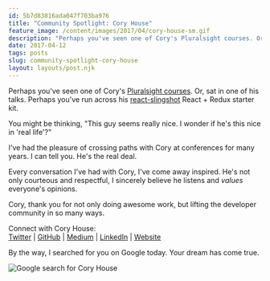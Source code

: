 ```yaml
---
id: 5b7d83816ada047f703ba976
title: "Community Spotlight: Cory House"
feature_image: /content/images/2017/04/cory-house-sm.gif
description: "Perhaps you've seen one of Cory's Pluralsight courses. Or, sat in one of his talks. Perhaps you've run across his react-slingshot React +…"
date: 2017-04-12
tags: posts
slug: community-spotlight-cory-house
layout: layouts/post.njk
---
```


Perhaps you've seen one of Cory's [Pluralsight courses](https://www.pluralsight.com/authors/cory-house). Or, sat in one of his talks. Perhaps you've run across his [react-slingshot](https://github.com/coryhouse/react-slingshot) React + Redux starter kit.

You might be thinking, "This guy seems really nice. I wonder if he's this nice in 'real life'?"

I've had the pleasure of crossing paths with Cory at conferences for many years. I can tell you. He's the real deal.

Every conversation I've had with Cory, I've come away inspired. He's not only courteous and respectful, I sincerely believe he listens and _values_ everyone's opinions.

Cory, thank you for not only doing awesome work, but lifting the developer community in so many ways.

Connect with Cory House:  
[Twitter](http://twitter.com/housecor) | [GitHub](https://github.com/coryhouse) | [Medium](https://medium.com/@housecor) | [LinkedIn](http://www.linkedin.com/profile/view?id=4609328) | [Website](http://www.bitnative.com/)

By the way, I searched for you on Google today. Your dream has come true.

![Google search for Cory House](/content/images/2017/04/cory-house-search-1.jpg)
